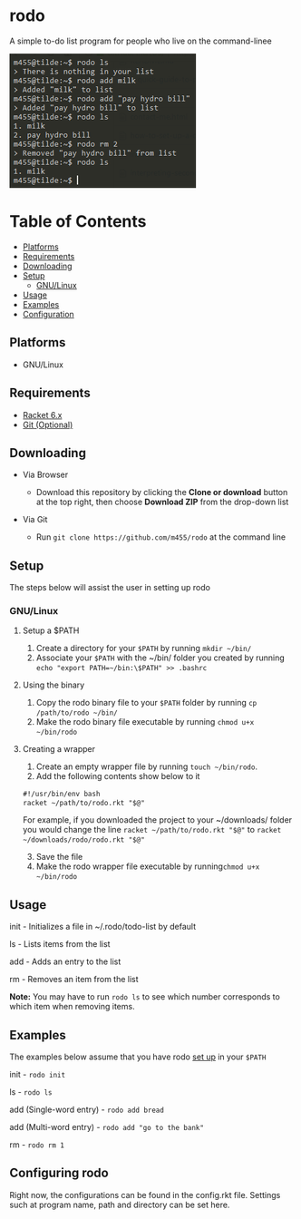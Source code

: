 # rodo

A simple to-do list program for people who live on the command-linee

![](screenshot.png)

# Table of Contents

* [Platforms](https://github.com/m455/rodo#platforms)
* [Requirements](https://github.com/m455/rodo#requirements)
* [Downloading](https://github.com/m455/rodo#downloading)
* [Setup](https://github.com/m455/rodo#setup)
	* [GNU/Linux](https://github.com/m455/rodo#gnulinux)
* [Usage](https://github.com/m455/rodo#usage)
* [Examples](https://github.com/m455/rodo#examples)
* [Configuration](https://github.com/m455/rodo#configuring-rodo)

## Platforms

* GNU/Linux

## Requirements

* [Racket 6.x](https://racket-lang.org/)
* [Git (Optional)](https://git-scm.com/)

## Downloading

* Via Browser
	* Download this repository by clicking the **Clone or download** button at the top right, then choose **Download ZIP** from the drop-down list

* Via Git
	* Run `git clone https://github.com/m455/rodo` at the command line

## Setup

The steps below will assist the user in setting up rodo

### GNU/Linux

1. Setup a $PATH
	1. Create a directory for your `$PATH` by running `mkdir ~/bin/`
	2. Associate your `$PATH` with the ~/bin/ folder you created by running `echo "export PATH=~/bin:\$PATH" >> .bashrc`

2. Using the binary
	1. Copy the rodo binary file to your `$PATH` folder by running `cp /path/to/rodo ~/bin/`
	2. Make the rodo binary file executable by running `chmod u+x ~/bin/rodo`

3. Creating a wrapper
	1. Create an empty wrapper file by running `touch ~/bin/rodo`. 
	2. Add the following contents show below to it
	```
	#!/usr/bin/env bash
	racket ~/path/to/rodo.rkt "$@"
	```
	For example, if you downloaded the project to your ~/downloads/ folder you would change the line `racket ~/path/to/rodo.rkt "$@"` to `racket ~/downloads/rodo/rodo.rkt "$@"`
	
	3. Save the file
	4. Make the rodo wrapper file executable by running`chmod u+x ~/bin/rodo`

## Usage

init - Initializes a file in ~/.rodo/todo-list by default

ls - Lists items from the list

add - Adds an entry to the list

rm - Removes an item from the list

**Note:** You may have to run `rodo ls` to see which number corresponds to which item when removing items.

## Examples

The examples below assume that you have rodo [set up](https://github.com/m455/rodo#setup-a-path) in your `$PATH`

init - `rodo init`

ls - `rodo ls`

add (Single-word entry) - `rodo add bread`

add (Multi-word entry) - `rodo add "go to the bank"`

rm - `rodo rm 1`

## Configuring rodo

Right now, the configurations can be found in the config.rkt file. Settings such at program name, path and directory can be set here.

